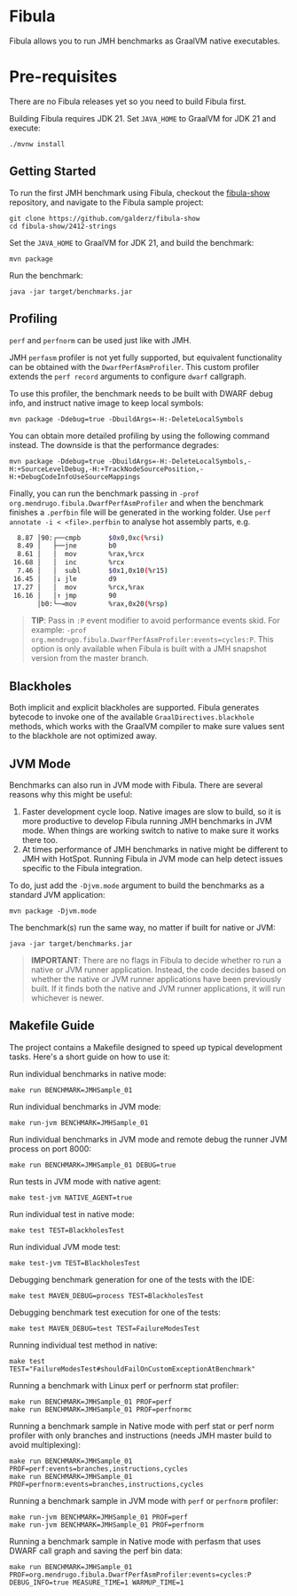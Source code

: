 # Fibula

Fibula allows you to run JMH benchmarks as GraalVM native executables.

# Pre-requisites

There are no Fibula releases yet so you need to build Fibula first.

Building Fibula requires JDK 21.
Set `JAVA_HOME` to GraalVM for JDK 21 and execute:

```
./mvnw install
```

## Getting Started

To run the first JMH benchmark using Fibula,
checkout the
[fibula-show](https://github.com/galderz/fibula-show) repository,
and navigate to the Fibula sample project:

```shell
git clone https://github.com/galderz/fibula-show
cd fibula-show/2412-strings
```

Set the `JAVA_HOME` to GraalVM for JDK 21,
and build the benchmark:

```shell
mvn package
```

Run the benchmark:
```shell
java -jar target/benchmarks.jar
```

## Profiling

`perf` and `perfnorm` can be used just like with JMH.

JMH `perfasm` profiler is not yet fully supported,
but equivalent functionality can be obtained with the `DwarfPerfAsmProfiler`.
This custom profiler extends the `perf record` arguments to configure `dwarf` callgraph. 

To use this profiler,
the benchmark needs to be built with DWARF debug info,
and instruct native image to keep local symbols:

```shell
mvn package -Ddebug=true -DbuildArgs=-H:-DeleteLocalSymbols
```

You can obtain more detailed profiling by using the following command instead.
The downside is that the performance degrades:

```shell
mvn package -Ddebug=true -DbuildArgs=-H:-DeleteLocalSymbols,-H:+SourceLevelDebug,-H:+TrackNodeSourcePosition,-H:+DebugCodeInfoUseSourceMappings
```

Finally, you can run the benchmark passing in `-prof org.mendrugo.fibula.DwarfPerfAsmProfiler`
and when the benchmark finishes a `.perfbin` file will be generated in the working folder.
Use `perf annotate -i < <file>.perfbin` to analyse hot assembly parts, e.g.

```bash
  8.87 │90:┌──cmpb       $0x0,0xc(%rsi)
  8.49 │   ├──jne        b0
  8.61 │   │  mov        %rax,%rcx
 16.68 │   │  inc        %rcx
  7.46 │   │  subl       $0x1,0x10(%r15)
 16.45 │   │↓ jle        d9
 17.27 │   │  mov        %rcx,%rax
 16.16 │   │↑ jmp        90
       │b0:└─→mov        %rax,0x20(%rsp)
```

> **TIP**: Pass in `:P` event modifier to avoid performance events skid.
> For example: `-prof org.mendrugo.fibula.DwarfPerfAsmProfiler:events=cycles:P`.
> This option is only available when Fibula is built with a JMH snapshot version from the master branch.

## Blackholes

Both implicit and explicit blackholes are supported.
Fibula generates bytecode to invoke one of the available `GraalDirectives.blackhole` methods,
which works with the GraalVM compiler to make sure values sent to the blackhole are not optimized away.

## JVM Mode

Benchmarks can also run in JVM mode with Fibula.
There are several reasons why this might be useful:

1. Faster development cycle loop.
Native images are slow to build,
so it is more productive to develop Fibula running JMH benchmarks in JVM mode.
When things are working switch to native to make sure it works there too.
2. At times performance of JMH benchmarks in native might be different to JMH with HotSpot.
Running Fibula in JVM mode can help detect issues specific to the Fibula integration.

To do, just add the `-Djvm.mode` argument to build the benchmarks as a standard JVM application:

```shell
mvn package -Djvm.mode
```

The benchmark(s) run the same way,
no matter if built for native or JVM:

```shell
java -jar target/benchmarks.jar
```

> **IMPORTANT**:
> There are no flags in Fibula to decide whether ro run a native or JVM runner application.
> Instead, the code decides based on whether the native or JVM runner applications have been previously built.
> If it finds both the native and JVM runner applications,
> it will run whichever is newer.

## Makefile Guide

The project contains a Makefile designed to speed up typical development tasks.
Here's a short guide on how to use it:

Run individual benchmarks in native mode:
```shell script
make run BENCHMARK=JMHSample_01
```
Run individual benchmarks in JVM mode:
```shell script
make run-jvm BENCHMARK=JMHSample_01
```
Run individual benchmarks in JVM mode and remote debug the runner JVM process on port 8000:
```shell script
make run BENCHMARK=JMHSample_01 DEBUG=true
```
Run tests in JVM mode with native agent:
```shell script
make test-jvm NATIVE_AGENT=true
```
Run individual test in native mode:
```shell
make test TEST=BlackholesTest
```
Run individual JVM mode test:
```shell
make test-jvm TEST=BlackholesTest
```
Debugging benchmark generation for one of the tests with the IDE:
```shell script
make test MAVEN_DEBUG=process TEST=BlackholesTest
```
Debugging benchmark test execution for one of the tests:
```shell script
make test MAVEN_DEBUG=test TEST=FailureModesTest
```
Running individual test method in native:
```shell script
make test TEST="FailureModesTest#shouldFailOnCustomExceptionAtBenchmark"
```
Running a benchmark with Linux perf or perfnorm stat profiler:
```shell script
make run BENCHMARK=JMHSample_01 PROF=perf
make run BENCHMARK=JMHSample_01 PROF=perfnormc
```
Running a benchmark sample in Native mode with perf stat or perf norm profiler with only branches and instructions
(needs JMH master build to avoid multiplexing):
```shell script
make run BENCHMARK=JMHSample_01 PROF=perf:events=branches,instructions,cycles
make run BENCHMARK=JMHSample_01 PROF=perfnorm:events=branches,instructions,cycles
```
Running a benchmark sample in JVM mode with `perf` or `perfnorm` profiler:
```shell script
make run-jvm BENCHMARK=JMHSample_01 PROF=perf
make run-jvm BENCHMARK=JMHSample_01 PROF=perfnorm
```
Running a benchmark sample in Native mode with perfasm that uses DWARF call graph and saving the perf bin data:
```shell script
make run BENCHMARK=JMHSample_01 PROF=org.mendrugo.fibula.DwarfPerfAsmProfiler:events=cycles:P DEBUG_INFO=true MEASURE_TIME=1 WARMUP_TIME=1
```
